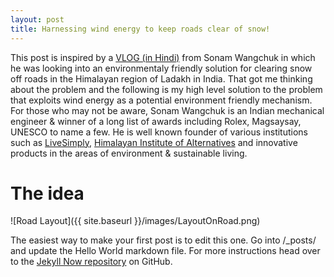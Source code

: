 ```yaml
---
layout: post
title: Harnessing wind energy to keep roads clear of snow!
---
```


This post is inspired by a [VLOG (in Hindi)](https://www.youtube.com/watch?v=tBk9Ts6yxVY) from Sonam Wangchuk in which he was looking into an environmentaly friendly solution for clearing snow off roads in the Himalayan region of Ladakh in India. That got me thinking about the problem and the following is my high level solution to the problem that exploits wind energy as a potential environment friendly mechanism. For those who may not be aware, Sonam Wangchuk is an Indian mechanical engineer & winner of a long list of awards including Rolex, Magsaysay, UNESCO to name a few. He is well known founder of various institutions such as [LiveSimply](https://www.ilivesimply.org/), [Himalayan Institute of Alternatives](https://milaap.org/fundraisers/hial) and innovative products in the areas of environment & sustainable living.

# The idea
![Road Layout]({{ site.baseurl }}/images/LayoutOnRoad.png)

The easiest way to make your first post is to edit this one. Go into /_posts/ and update the Hello World markdown file. For more instructions head over to the [Jekyll Now repository](https://github.com/barryclark/jekyll-now) on GitHub.
